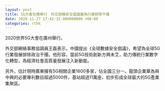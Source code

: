 ```yaml
---
layout: post
title: 5G大會在穗舉行　外交部稱安全倡議冀為行業排除干擾
date: 2020-11-27 17:42:32.000000000 +08:00
categories: rthk
---
```


2020世界5G大會在廣州舉行。

外交部網絡事務協調員王磊表示，中國提出《全球數據安全倡議》，希望為全球5G行業發展排除政治干擾。他形容，當前5G技術創新方興未艾，助力傳統行業數字化轉型，為經濟社會高質量發展注入新動能。

另外，估計現時廣東擁有5G相關企業1600多家，佔全國三分一。龍頭企業華為與中興的必要專利數目超過5000件，基站超過11萬座，初步形成全球最大的5G產業集聚區。
